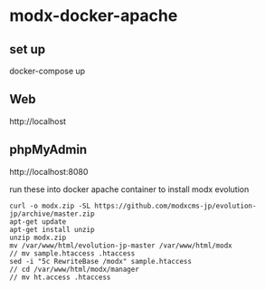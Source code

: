 # modx-docker-apache

## set up
docker-compose up

## Web
http://localhost

## phpMyAdmin
http://localhost:8080


run these into docker apache container to install modx evolution

```
curl -o modx.zip -SL https://github.com/modxcms-jp/evolution-jp/archive/master.zip
apt-get update
apt-get install unzip
unzip modx.zip
mv /var/www/html/evolution-jp-master /var/www/html/modx
// mv sample.htaccess .htaccess
sed -i "5c RewriteBase /modx" sample.htaccess
// cd /var/www/html/modx/manager
// mv ht.access .htaccess
```
